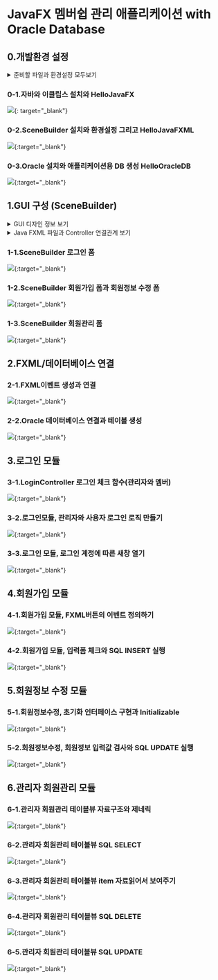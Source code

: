 # JavaFX 멤버쉽 관리 애플리케이션 with Oracle Database
## 0.개발환경 설정

<details><summary>준비할 파일과 환경설정 모두보기</summary>
<pre>
▶▶▶▶▶준비하기◀◀◀◀◀
▷개발환경을 구성할 때 필요한 파일
1.eclipse-inst-jre-win64.exe
2.openjdk-15.0.2_windows-x64_bin.zip
3.openjfx-15.0.1_windows-x64_bin-sdk.zip
4.SceneBuilder-16.0.0.exe
5.OracleXE112_Win64.zip
6.sqldeveloper-21.2.0.187.1842-x64.zip
<br>
▶▶▶▶▶GUI 디자인 정보◀◀◀◀◀
▷컬러 코드
메인색 : #304dff
보조색 : #ccd3ff

▷GUI 폼 종류
1.공통
로그인 폼
2.사용자
회원가입 폼
회원정보 수정 폼
3.관리자
회원관리 폼
  
▷JavaFX FXML 변수
1.로그인 폼 JavaFX ID
체크박스 : adminCheckBox
사용자 아이디 : useridTextField
사용자 암호 : passwordPasswordField
로그인 버튼 : loginButton
회원가입 버튼 : registrationButton
취소 버튼 : cancelButton
창닫기 버튼 : closeButton

2-1.회원가입 폼 JavaFX ID
이름 : usernameTextField
아이디 : useridTextField
암호 : password1PasswordField
암호 확인 : password2PasswordField
학년 : hakTextField
반 : banTextField
번호 : bunTextField
회원가입 버튼 : submitButton
취소 버튼 : cancelButton
창닫기 : closeButton

2-2.회원정보 수정 폼 JavaFX ID
이름 : usernameTextField
아이디 : useridTextField
암호 : password1PasswordField
암호 확인 : password2PasswordField
학년 : hakTextField
반 : banTextField
번호 : bunTextField
회원가입 버튼 : modifyButton
취소 버튼 : resetButton
창닫기 : closeButton

3-1.회원관리 폼 JavaFX ID
이름 : usernameTextField
아이디 : useridTextField
암호 : password1PasswordField
암호 확인 : password2PasswordField
학년 : hakTextField
반 : banTextField
번호 : bunTextField
수정 버튼 : updateButton
삭제 버튼 : deleteButton
리스트 읽기 버튼 : readlistButton
창닫기 버튼 : closeButton
테이블 뷰 : membershipTableView
칼럼(이름) : userNameTableColumn
칼럼(아이디) : userIdTableColumn
칼럼(암호) : userPasswordTableColumn
칼럼(학년) : userHakTableColumn
칼럼(반) : userBanTableColumn
칼럼(번호) : userBunTableColumn

▶▶▶▶▶Java & FXML◀◀◀◀◀
▷Java FXML 파일과 Controller 연결관계 보기
0.Main.java
1.DBConnection.java
2.LoginController.java ↔ login.fxml
3.RegistrationController.java ↔ registration.fxml
4.ModificationController.java ↔ modification.fxml
5.MembershipController.java ↔ membership.fxml
</pre>
</details>
  
### 0-1.자바와 이클립스 설치와 HelloJavaFX
[![](http://img.youtube.com/vi/WwiBVttXo8k/0.jpg)](https://youtu.be/WwiBVttXo8k){: target="_blank"}

### 0-2.SceneBuilder 설치와 환경설정 그리고 HelloJavaFXML
[![](http://img.youtube.com/vi/udBUx-6wLto/0.jpg)](https://youtu.be/udBUx-6wLto){:target="_blank"}

### 0-3.Oracle 설치와 애플리케이션용 DB 생성 HelloOracleDB
[![](http://img.youtube.com/vi/cnf_qzN-UEQ/0.jpg)](https://youtu.be/cnf_qzN-UEQ){:target="_blank"}

## 1.GUI 구성 (SceneBuilder)

<details><summary>GUI 디자인 정보 보기</summary>
<pre>
▶컬러 코드
메인색 : #304dff
보조색 : #ccd3ff

▶GUI 폼
1.공통
로그인 폼
2.사용자
회원가입 폼
회원정보 수정 폼
3.관리자
회원관리 폼

▶JavaFX FXML 변수
1.로그인 폼 JavaFX ID
체크박스 : adminCheckBox
사용자 아이디 : useridTextField
사용자 암호 : passwordPasswordField
로그인 버튼 : loginButton
회원가입 버튼 : registrationButton
취소 버튼 : cancelButton
창닫기 버튼 : closeButton

2-1.회원가입 폼 JavaFX ID
이름 : usernameTextField
아이디 : useridTextField
암호 : password1PasswordField
암호 확인 : password2PasswordField
학년 : hakTextField
반 : banTextField
번호 : bunTextField
회원가입 버튼 : submitButton
취소 버튼 : cancelButton
창닫기 : closeButton

2-2.회원정보 수정 폼 JavaFX ID
이름 : usernameTextField
아이디 : useridTextField
암호 : password1PasswordField
암호 확인 : password2PasswordField
학년 : hakTextField
반 : banTextField
번호 : bunTextField
회원가입 버튼 : modifyButton
취소 버튼 : resetButton
창닫기 : closeButton

3-1.회원관리 폼 JavaFX ID
이름 : usernameTextField
아이디 : useridTextField
암호 : password1PasswordField
암호 확인 : password2PasswordField
학년 : hakTextField
반 : banTextField
번호 : bunTextField
수정 버튼 : updateButton
삭제 버튼 : deleteButton
리스트 읽기 버튼 : readlistButton
창닫기 버튼 : closeButton
테이블 뷰 : membershipTableView
칼럼(이름) : userNameTableColumn
칼럼(아이디) : userIdTableColumn
칼럼(암호) : userPasswordTableColumn
칼럼(학년) : userHakTableColumn
칼럼(반) : userBanTableColumn
칼럼(번호) : userBunTableColumn
</pre>
</details>
  
<details><summary>Java FXML 파일과 Controller 연결관계 보기</summary>
<pre>
0.Main.java
1.DBConnection.java
2.LoginController.java ↔ login.fxml
3.RegistrationController.java ↔ registration.fxml
4.ModificationController.java ↔ modification.fxml
5.MembershipController.java ↔ membership.fxml

MVC 디자인 패턴을 사용하는 Java 프로그래밍 기법
</pre>
</details>

### 1-1.SceneBuilder 로그인 폼
[![](http://img.youtube.com/vi/G5ypEZekaJc/0.jpg)](https://youtu.be/G5ypEZekaJc){:target="_blank"}

### 1-2.SceneBuilder 회원가입 폼과 회원정보 수정 폼
[![](http://img.youtube.com/vi/D63n9r8WRWw/0.jpg)](https://youtu.be/D63n9r8WRWw){:target="_blank"}

### 1-3.SceneBuilder 회원관리 폼
[![](http://img.youtube.com/vi/Ephh5lQ-l8k/0.jpg)](https://youtu.be/Ephh5lQ-l8k){:target="_blank"}

## 2.FXML/데이터베이스 연결
### 2-1.FXML이벤트 생성과 연결
[![](http://img.youtube.com/vi/fwtjP5wqqtw/0.jpg)](https://youtu.be/fwtjP5wqqtw){:target="_blank"}

### 2-2.Oracle 데이터베이스 연결과 테이블 생성
[![](http://img.youtube.com/vi/2m0badpnQr0/0.jpg)](https://youtu.be/2m0badpnQr0){:target="_blank"}

## 3.로그인 모듈
### 3-1.LoginController 로그인 체크 함수(관리자와 멤버)
[![](http://img.youtube.com/vi/_VifYYLQ1NA/0.jpg)](https://youtu.be/_VifYYLQ1NA){:target="_blank"}

### 3-2.로그인모듈, 관리자와 사용자 로그인 로직 만들기
[![](http://img.youtube.com/vi/ttv_vIXm2e0/0.jpg)](https://youtu.be/ttv_vIXm2e0){:target="_blank"}

### 3-3.로그인 모듈, 로그인 계정에 따른 새창 열기
[![](http://img.youtube.com/vi/cFTJUtAdWTI/0.jpg)](https://youtu.be/cFTJUtAdWTI){:target="_blank"}

## 4.회원가입 모듈
### 4-1.회원가입 모듈, FXML버튼의 이벤트 정의하기
[![](http://img.youtube.com/vi/9bO-R6Q4vnQ/0.jpg)](https://youtu.be/9bO-R6Q4vnQ){:target="_blank"}

### 4-2.회원가입 모듈, 입력폼 체크와 SQL INSERT 실행
[![](http://img.youtube.com/vi/oLgLypQyUCM/0.jpg)](https://youtu.be/oLgLypQyUCM){:target="_blank"}

## 5.회원정보 수정 모듈
### 5-1.회원정보수정, 초기화 인터페이스 구현과 Initializable
[![](http://img.youtube.com/vi/rZoM9W2p4s0/0.jpg)](https://youtu.be/rZoM9W2p4s0){:target="_blank"}

### 5-2.회원정보수정, 회원정보 입력값 검사와 SQL UPDATE 실행
[![](http://img.youtube.com/vi/sF33oK0_JXI/0.jpg)](https://youtu.be/sF33oK0_JXI){:target="_blank"}

## 6.관리자 회원관리 모듈
### 6-1.관리자 회원관리 테이블뷰 자료구조와 제네릭
[![](http://img.youtube.com/vi/NIO9EktdmmU/0.jpg)](https://youtu.be/NIO9EktdmmU){:target="_blank"}

### 6-2.관리자 회원관리 테이블뷰 SQL SELECT
[![](http://img.youtube.com/vi/3xL6E_gvKAg/0.jpg)](https://youtu.be/3xL6E_gvKAg){:target="_blank"}

### 6-3.관리자 회원관리 테이블뷰 item 자료읽어서 보여주기
[![](http://img.youtube.com/vi/qGfFpGnqPZA/0.jpg)](https://youtu.be/qGfFpGnqPZA){:target="_blank"}

### 6-4.관리자 회원관리 테이블뷰 SQL DELETE
[![](http://img.youtube.com/vi/ZGBzUqWVQQw/0.jpg)](https://youtu.be/ZGBzUqWVQQw){:target="_blank"}

### 6-5.관리자 회원관리 테이블뷰 SQL UPDATE
[![](http://img.youtube.com/vi/KLlBkHpqGk8/0.jpg)](https://youtu.be/KLlBkHpqGk8){:target="_blank"}
